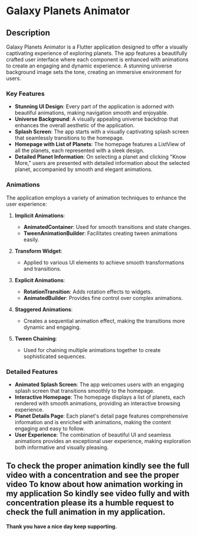 # Galaxy Planets Animator

## Description

Galaxy Planets Animator is a Flutter application designed to offer a visually captivating experience of exploring planets. The app features a beautifully crafted user interface where each component is enhanced with animations to create an engaging and dynamic experience. A stunning universe background image sets the tone, creating an immersive environment for users.

### Key Features

- **Stunning UI Design**: Every part of the application is adorned with beautiful animations, making navigation smooth and enjoyable.
- **Universe Background**: A visually appealing universe backdrop that enhances the overall aesthetic of the application.
- **Splash Screen**: The app starts with a visually captivating splash screen that seamlessly transitions to the homepage.
- **Homepage with List of Planets**: The homepage features a ListView of all the planets, each represented with a sleek design.
- **Detailed Planet Information**: On selecting a planet and clicking "Know More," users are presented with detailed information about the selected planet, accompanied by smooth and elegant animations.

### Animations

The application employs a variety of animation techniques to enhance the user experience:

1. **Implicit Animations**:
   - **AnimatedContainer**: Used for smooth transitions and state changes.
   - **TweenAnimationBuilder**: Facilitates creating tween animations easily.

2. **Transform Widget**:
   - Applied to various UI elements to achieve smooth transformations and transitions.

3. **Explicit Animations**:
   - **RotationTransition**: Adds rotation effects to widgets.
   - **AnimatedBuilder**: Provides fine control over complex animations.

4. **Staggered Animations**:
   - Creates a sequential animation effect, making the transitions more dynamic and engaging.

5. **Tween Chaining**:
   - Used for chaining multiple animations together to create sophisticated sequences.

### Detailed Features

- **Animated Splash Screen**: The app welcomes users with an engaging splash screen that transitions smoothly to the homepage.
- **Interactive Homepage**: The homepage displays a list of planets, each rendered with smooth animations, providing an interactive browsing experience.
- **Planet Details Page**: Each planet's detail page features comprehensive information and is enriched with animations, making the content engaging and easy to follow.
- **User Experience**: The combination of beautiful UI and seamless animations provides an exceptional user experience, making exploration both informative and visually pleasing.


## To check the proper animation kindly see the full video with a concentration and see the proper video To know about how animation working in my application So kindly see video fully and with concentration please its a humble request to check the full animation in my application.

**Thank you have a nice day keep supporting.**
